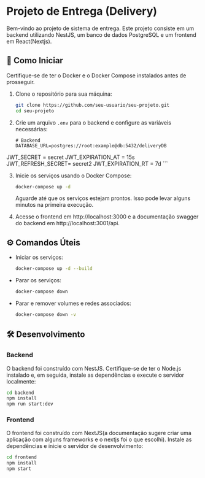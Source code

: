 # Projeto de Entrega (Delivery)

Bem-vindo ao projeto de sistema de entrega. Este projeto consiste em um backend utilizando NestJS, um banco de dados PostgreSQL e um frontend em React(Nextjs).

## 🚀 Como Iniciar

Certifique-se de ter o Docker e o Docker Compose instalados antes de prosseguir.

1. Clone o repositório para sua máquina:

    ```bash
    git clone https://github.com/seu-usuario/seu-projeto.git
    cd seu-projeto
    ```

2. Crie um arquivo `.env` para o backend e configure as variáveis necessárias:

    ```env
    # Backend
    DATABASE_URL=postgres://root:example@db:5432/deliveryDB 

JWT_SECRET = secret
JWT_EXPIRATION_AT = 15s
JWT_REFRESH_SECRET= secret2
JWT_EXPIRATION_RT = 7d
    ```

3. Inicie os serviços usando o Docker Compose:

    ```bash
    docker-compose up -d
    ```

    Aguarde até que os serviços estejam prontos. Isso pode levar alguns minutos na primeira execução.

4. Acesse o frontend em http://localhost:3000 e a documentação swagger do backend em http://localhost:3001/api.

## ⚙️ Comandos Úteis

- Iniciar os serviços:

    ```bash
    docker-compose up -d --build
    ```

- Parar os serviços:

    ```bash
    docker-compose down
    ```

- Parar e remover volumes e redes associados:

    ```bash
    docker-compose down -v
    ```

## 🛠️ Desenvolvimento

### Backend

O backend foi construído com NestJS. Certifique-se de ter o Node.js instalado e, em seguida, instale as dependências e execute o servidor localmente:

```bash
cd backend
npm install
npm run start:dev
```
### Frontend

O frontend foi construído com NextJS(a documentação sugere criar uma aplicação com alguns frameworks e o nextjs foi o que escolhi). Instale as dependências e inicie o servidor de desenvolvimento:

```bash
cd frontend
npm install
npm start
```